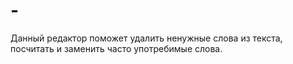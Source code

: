# -
Данный редактор поможет удалить ненужные слова из текста, посчитать и заменить часто употребимые слова.
